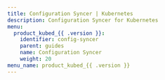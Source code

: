 ```yaml
---
title: Configuration Syncer | Kubernetes
description: Configuration Syncer for Kubernetes
menu:
  product_kubed_{{ .version }}:
    identifier: config-syncer
    parent: guides
    name: Configuration Syncer
    weight: 20
menu_name: product_kubed_{{ .version }}
---
```


